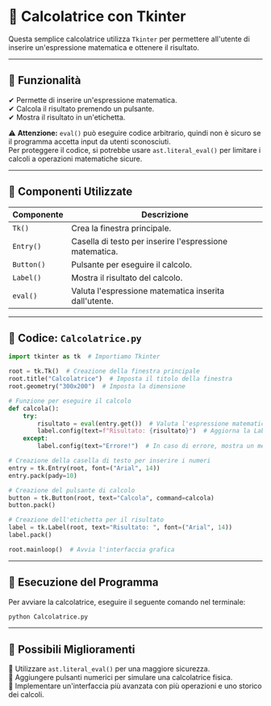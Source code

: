 # 🧮 Calcolatrice con Tkinter

Questa semplice calcolatrice utilizza `Tkinter` per permettere all'utente di inserire un'espressione matematica e ottenere il risultato.

---

## 📌 Funzionalità
✔ Permette di inserire un'espressione matematica.  
✔ Calcola il risultato premendo un pulsante.  
✔ Mostra il risultato in un'etichetta.

⚠ **Attenzione:** `eval()` può eseguire codice arbitrario, quindi non è sicuro se il programma accetta input da utenti sconosciuti.  
Per proteggere il codice, si potrebbe usare `ast.literal_eval()` per limitare i calcoli a operazioni matematiche sicure.

---

## 🔹 **Componenti Utilizzate**
| Componente | Descrizione |
|------------|------------|
| `Tk()` | Crea la finestra principale. |
| `Entry()` | Casella di testo per inserire l'espressione matematica. |
| `Button()` | Pulsante per eseguire il calcolo. |
| `Label()` | Mostra il risultato del calcolo. |
| `eval()` | Valuta l'espressione matematica inserita dall'utente. |

---

## 🔹 **Codice: `Calcolatrice.py`**
```python
import tkinter as tk  # Importiamo Tkinter

root = tk.Tk()  # Creazione della finestra principale
root.title("Calcolatrice")  # Imposta il titolo della finestra
root.geometry("300x200")  # Imposta la dimensione

# Funzione per eseguire il calcolo
def calcola():
    try:
        risultato = eval(entry.get())  # Valuta l'espressione matematica
        label.config(text=f"Risultato: {risultato}")  # Aggiorna la Label con il risultato
    except:
        label.config(text="Errore!")  # In caso di errore, mostra un messaggio

# Creazione della casella di testo per inserire i numeri
entry = tk.Entry(root, font=("Arial", 14))
entry.pack(pady=10)

# Creazione del pulsante di calcolo
button = tk.Button(root, text="Calcola", command=calcola)
button.pack()

# Creazione dell'etichetta per il risultato
label = tk.Label(root, text="Risultato: ", font=("Arial", 14))
label.pack()

root.mainloop()  # Avvia l'interfaccia grafica
```

---

## 🚀 Esecuzione del Programma
Per avviare la calcolatrice, eseguire il seguente comando nel terminale:
```bash
python Calcolatrice.py
```

---

## 📌 Possibili Miglioramenti
🔹 Utilizzare `ast.literal_eval()` per una maggiore sicurezza.  
🔹 Aggiungere pulsanti numerici per simulare una calcolatrice fisica.  
🔹 Implementare un'interfaccia più avanzata con più operazioni e uno storico dei calcoli.

